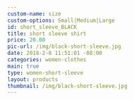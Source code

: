 ```yaml
---
custom-name: size
custom-options: Small|Medium|Large
id: short_sleeve_BLACK
title: short sleeve shirt
price: 20.00
pic-url: /img/black-short-sleeve.jpg
date: 2018-2-8 11:51:01 -08:00
categories: women-clothes
main: true
type: women-short-sleeve
layout: products
thumbnail: /img/black-short-sleeve.jpg
---
```

